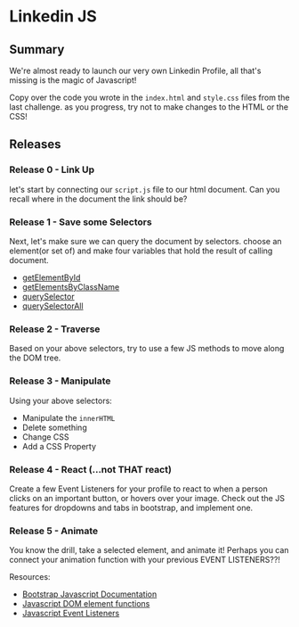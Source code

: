 # Linkedin JS

## Summary
  We're almost ready to launch our very own Linkedin Profile, all that's missing is the magic of Javascript!

  Copy over the code you wrote in the `index.html` and `style.css` files from the last challenge. as you progress, try not to make changes to the HTML or the CSS!

## Releases

### Release 0 - Link Up
  let's start by connecting our `script.js` file to our html document. Can you recall where in the document the link should be? 

### Release 1 - Save some Selectors
  Next, let's make sure we can query the document by selectors. choose an element(or set of) and
  make four variables that hold the result of calling document.
  - [getElementById](https://developer.mozilla.org/en-US/docs/Web/API/Document/getElementById)
  - [getElementsByClassName](https://developer.mozilla.org/en-US/docs/Web/API/Document/getElementsByClassName)
  - [querySelector](https://developer.mozilla.org/en-US/docs/Web/API/Document/querySelector)
  - [querySelectorAll](https://developer.mozilla.org/en-US/docs/Web/API/Document/querySelectorAll)

### Release 2 - Traverse
  Based on your above selectors, try to use a few JS methods to move along the DOM tree.

### Release 3 - Manipulate
  Using your above selectors:
  - Manipulate the `innerHTML`
  - Delete something
  - Change CSS
  - Add a CSS Property

### Release 4 - React (...not THAT react)
  Create a few Event Listeners for your profile to react to when a person clicks on an important button, or hovers over your image.
  Check out the JS features for dropdowns and tabs in bootstrap, and implement one.

### Release 5 - Animate
  You know the drill, take a selected element, and animate it!
  Perhaps you can connect your animation function with your previous EVENT LISTENERS??!



Resources:
- [Bootstrap Javascript Documentation](https://getbootstrap.com/docs/3.3/javascript/)
- [Javascript DOM element functions](https://developer.mozilla.org/en-US/docs/Web/API/Element)
- [Javascript Event Listeners](https://developer.mozilla.org/en-US/docs/Learn/JavaScript/Building_blocks/Events)
